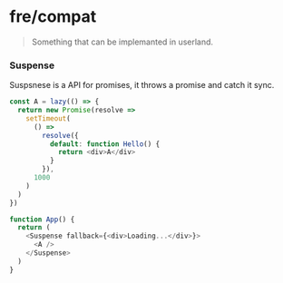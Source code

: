 # fre/compat

> Something that can be implemanted in userland.

### Suspense

Suspsnese is a API for promises, it throws a promise and catch it sync.

```js
const A = lazy(() => {
  return new Promise(resolve =>
    setTimeout(
      () =>
        resolve({
          default: function Hello() {
            return <div>A</div>
          }
        }),
      1000
    )
  )
})

function App() {
  return (
    <Suspense fallback={<div>Loading...</div>}>
      <A />
    </Suspense>
  )
}
```
